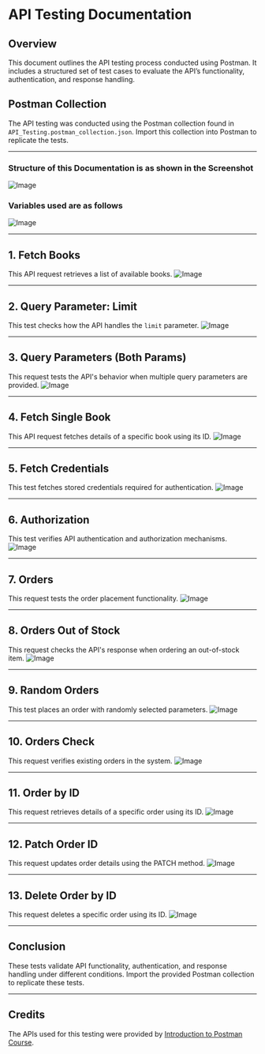 # API Testing Documentation

## Overview
This document outlines the API testing process conducted using Postman. It includes a structured set of test cases to evaluate the API’s functionality, authentication, and response handling.

## Postman Collection
The API testing was conducted using the Postman collection found in `API_Testing.postman_collection.json`. Import this collection into Postman to replicate the tests.

---

### Structure of this Documentation is as shown in the Screenshot
![Image](https://github.com/user-attachments/assets/fede33a5-ade2-4365-a9d2-8aa50e26899f) <br/>

### Variables used are as follows
![Image](https://github.com/user-attachments/assets/b502e821-663a-4b1d-9561-a741738bd9d9) <br/>

---

## 1. Fetch Books
This API request retrieves a list of available books.
![Image](https://github.com/user-attachments/assets/a2b90828-7eb0-4f02-8998-63252b299632) <br/>

---

## 2. Query Parameter: Limit
This test checks how the API handles the `limit` parameter.
![Image](https://github.com/user-attachments/assets/433cb509-80df-4f4b-8017-717951ec70e6) <br/>

---

## 3. Query Parameters (Both Params)
This request tests the API's behavior when multiple query parameters are provided.
![Image](https://github.com/user-attachments/assets/e4879095-79b4-4cfa-bca1-e5ac4a985e4a) <br/>

---

## 4. Fetch Single Book
This API request fetches details of a specific book using its ID.
![Image](https://github.com/user-attachments/assets/a1f09ab0-374f-4f5b-8a33-3bae0dea3271) <br/>

---

## 5. Fetch Credentials
This test fetches stored credentials required for authentication.
![Image](https://github.com/user-attachments/assets/9d6ec0ef-9576-4dd8-8c52-a13e3791c07a) <br/>

---

## 6. Authorization
This test verifies API authentication and authorization mechanisms.
![Image](https://github.com/user-attachments/assets/bce8deb6-49f3-49d9-a90a-b3ff3a43ba7a) <br/>

---

## 7. Orders
This request tests the order placement functionality.
![Image](https://github.com/user-attachments/assets/8a648b4a-9297-4b45-ae46-fd8ec9e49290) <br/>


---

## 8. Orders Out of Stock
This request checks the API's response when ordering an out-of-stock item.
![Image](https://github.com/user-attachments/assets/4c651fed-b6fd-40f1-a31a-14522226473f) <br/>

---

## 9. Random Orders
This test places an order with randomly selected parameters.
![Image](https://github.com/user-attachments/assets/8f98e540-3a19-469f-93c4-541bb8c7e460)

---

## 10. Orders Check
This request verifies existing orders in the system.
![Image](https://github.com/user-attachments/assets/3973c723-3b4a-4adc-94c2-370d02c71b69) <br/>

---

## 11. Order by ID
This request retrieves details of a specific order using its ID.
![Image](https://github.com/user-attachments/assets/dc74b68c-462c-4dee-ba9f-8beeaffd99e2) <br/>

---

## 12. Patch Order ID
This request updates order details using the PATCH method.
![Image](https://github.com/user-attachments/assets/dbdedbda-dc2c-4620-8d4a-567d2b3edb66) <br/>

---

## 13. Delete Order by ID
This request deletes a specific order using its ID.
![Image](https://github.com/user-attachments/assets/2cd925cd-3f83-4d9a-99b1-084d2dc7f687) <br/>

---

## Conclusion
These tests validate API functionality, authentication, and response handling under different conditions. Import the provided Postman collection to replicate these tests.

---

## Credits
The APIs used for this testing were provided by [Introduction to Postman Course](https://github.com/vdespa/introduction-to-postman-course).

